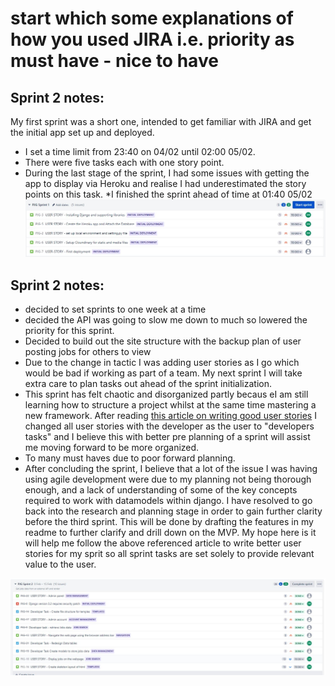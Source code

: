 # start which some explanations of how you used JIRA i.e. priority as must have - nice to have

## Sprint 2 notes:
My first sprint was a short one, intended to get familiar with JIRA and get the initial app set up and deployed. 
* I set a time limit from 23:40 on 04/02 until 02:00 05/02.
* There were five tasks each with one story point. 
* During the last stage of the sprint, I  had some issues with getting the app to display via Heroku and realise I had underestimated the story points on this task.
*I finished the sprint ahead of time at 01:40 05/02
![First sprint screenshot](docs/agile/sprint-screenshots/sprint1-initial-deployment.JPG)

## Sprint 2 notes:
* decided to set sprints to one week at a time
* decided the API was going to slow me down to much so lowered the priority for this sprint.
* Decided to build out the site structure with the backup plan of user posting jobs for others to view
* Due to the change in tactic I was adding user stories as I go which would be bad if working as part of a team. My next sprint I will take extra care to plan tasks out ahead of the sprint initialization.
* This sprint has felt chaotic and disorganized partly becaus eI am still learning how to structure a project whilst at the same time mastering a new framework. After reading [this article on writing good user stories](https://www.industriallogic.com/blog/as-a-developer-is-not-a-user-story/) I changed all user stories with the developer as the user to "developers tasks" and I believe this with better pre planning of a sprint will assist me moving forward to be more organized.
* To many must haves due to poor forward planning.
* After concluding the sprint, I believe that a lot of the issue I was having using agile development were due to my planning not being thorough enough, and a lack of understanding of some of the key concepts required to work with datamodels within django. I have resolved to go back into the research and planning stage in order to gain further clarity before the third sprint. This will be done by drafting the features in my readme to further clarify and drill down on the MVP. My hope here is it will help me follow the above referenced article to write better user stories for my sprit so all sprint tasks are set solely to provide relevant value to the user. 

![Second Sprint Screenshot](docs/agile/sprint-screenshots/sprint2.JPG)